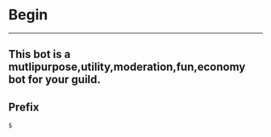 # Begin

---
This bot is a mutlipurpose,utility,moderation,fun,economy bot for your guild.
---

## Prefix
```$```
